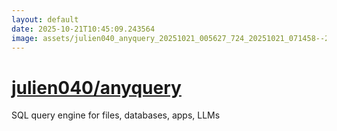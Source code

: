 ```yaml
---
layout: default
date: 2025-10-21T10:45:09.243564
image: assets/julien040_anyquery_20251021_005627_724_20251021_071458--20251021T091458936--cropped.png
---
```


# [julien040/anyquery](https://github.com/julien040/anyquery/)

SQL query engine for files, databases, apps, LLMs
